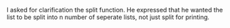 I asked for clarification the split function. He expressed that he wanted the list to be split into n number of seperate lists, not just split for printing.
